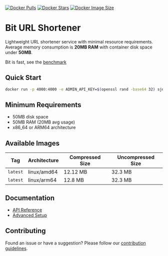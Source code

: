 [![Docker Pulls](https://img.shields.io/docker/pulls/sjdonado/bit.svg)](https://hub.docker.com/repository/docker/sjdonado/bit)
[![Docker Stars](https://img.shields.io/docker/stars/sjdonado/bit.svg)](https://hub.docker.com/repository/docker/sjdonado/bit)
[![Docker Image Size](https://img.shields.io/docker/image-size/sjdonado/bit/latest)](https://hub.docker.com/repository/docker/sjdonado/bit)

# Bit URL Shortener

Lightweight URL shortener service with minimal resource requirements. Average memory consumption is **20MB RAM** with container disk space under **50MB**.

Bit is fast, see the [benchmark](docs/SETUP.md#benchmark)

## Quick Start
```bash
docker run -p 4000:4000 -e ADMIN_API_KEY=$(openssl rand -base64 32) sjdonado/bit:latest
```

## Minimum Requirements
- 50MB disk space
- 50MB RAM (20MB avg usage)
- x86_64 or ARM64 architecture

## Available Images

| Tag     | Architecture | Compressed Size | Uncompressed Size |
|---------|--------------|-----------------|-------------------|
| `latest`| linux/amd64  | 12.12 MB        | 32.3 MB           |
| `latest`| linux/arm64  | 12.8 MB         | 32.3 MB           |

## Documentation
- [API Reference](docs/API.md)
- [Advanced Setup](docs/SETUP.md)

## Contributing
Found an issue or have a suggestion? Please follow our [contribution guidelines](CONTRIBUTING.md).
